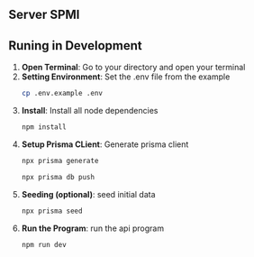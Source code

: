 ## Server SPMI

## Runing in Development
1. **Open Terminal**: Go to your directory and open your terminal
2. **Setting Environment**: Set the .env file from the example
   ```bash
   cp .env.example .env
   ```
3. **Install**: Install all node dependencies
   ```bash
   npm install
   ```
3. **Setup Prisma CLient**: Generate prisma client
   ```bash
   npx prisma generate
   ```
   ```bash
   npx prisma db push
   ```
3. **Seeding (optional)**: seed initial data
   ```bash
   npx prisma seed
   ```
3. **Run the Program**: run the api program
   ```bash
   npm run dev
   ```